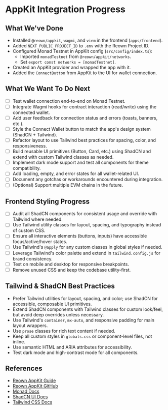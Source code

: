 # AppKit Integration Progress

## What We've Done

- Installed `@reown/appkit`, `wagmi`, and `viem` in the frontend (`apps/frontend`).
- Added `NEXT_PUBLIC_PROJECT_ID` to `.env` with the Reown Project ID.
- Configured Monad Testnet in AppKit config (`src/config/index.ts`):
  - Imported `monadTestnet` from `@reown/appkit/networks`.
  - Set `export const networks = [monadTestnet]`.
- Created an AppKit provider and wrapped the app with it.
- Added the `ConnectButton` from AppKit to the UI for wallet connection.

## What We Want To Do Next

- [ ] Test wallet connection end-to-end on Monad Testnet.
- [ ] Integrate Wagmi hooks for contract interaction (read/write) using the connected wallet.
- [ ] Add user feedback for connection status and errors (toasts, banners, etc.).
- [ ] Style the Connect Wallet button to match the app's design system (ShadCN + Tailwind).
- [ ] Refactor layout to use Tailwind best practices for spacing, color, and responsiveness.
- [ ] Build reusable UI primitives (Button, Card, etc.) using ShadCN and extend with custom Tailwind classes as needed.
- [ ] Implement dark mode support and test all components for theme compatibility.
- [ ] Add loading, empty, and error states for all wallet-related UI.
- [ ] Document any gotchas or workarounds encountered during integration.
- [ ] (Optional) Support multiple EVM chains in the future.

## Frontend Styling Progress

- [ ] Audit all ShadCN components for consistent usage and override with Tailwind where needed.
- [ ] Use Tailwind utility classes for layout, spacing, and typography instead of custom CSS.
- [ ] Ensure all interactive elements (buttons, inputs) have accessible focus/active/hover states.
- [ ] Use Tailwind's `@apply` for any custom classes in global styles if needed.
- [ ] Leverage Tailwind's color palette and extend in `tailwind.config.js` for brand consistency.
- [ ] Test on mobile and desktop for responsive breakpoints.
- [ ] Remove unused CSS and keep the codebase utility-first.

## Tailwind & ShadCN Best Practices

- Prefer Tailwind utilities for layout, spacing, and color; use ShadCN for accessible, composable UI primitives.
- Extend ShadCN components with Tailwind classes for custom look/feel, but avoid deep overrides unless necessary.
- Use Tailwind's `container`, `mx-auto`, and responsive padding for main layout wrappers.
- Use `prose` classes for rich text content if needed.
- Keep all custom styles in `globals.css` or component-level files, not inline.
- Use semantic HTML and ARIA attributes for accessibility.
- Test dark mode and high-contrast mode for all components.

## References

- [Reown AppKit Guide](https://docs.monad.xyz/guides/reown-guide)
- [Reown AppKit GitHub](https://github.com/reown-labs/appkit)
- [Monad Docs](https://docs.monad.xyz/)
- [ShadCN UI Docs](https://ui.shadcn.com/docs)
- [Tailwind CSS Docs](https://tailwindcss.com/docs)
